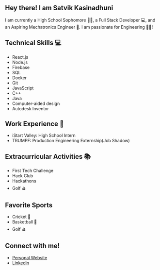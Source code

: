 ## Hey there! I am Satvik Kasinadhuni 
I am currently a High School Sophomore 👨‍🎓, a Full Stack Developer 💻, and an Aspiring Mechatronics Engineer 🔌. I am passionate for Engineering 🧑‍🔧!


## Technical Skills 💻
- React.js
- Node.js
- Firebase
- SQL
- Docker 
- Git
- JavaScript 
- C++
- Java
- Computer-aided design 
- Autodesk Inventor

## Work Experience 💼
- iStart Valley: High School Intern 
- TRUMPF: Production Engineering Externship(Job Shadow)

## Extracurricular Activities 📚
- First Tech Challenge 
- Hack Club 
- Hackathons 
- Golf ⛳

## Favorite Sports 
- Cricket 🏏
- Basketball 	🏀
- Golf ⛳

## Connect with me!
- [Personal Website](https://kasinadhuniprogrammer.github.io/Personal-Website/)
- [Linkedin](www.linkedin.com/in/satvik-kasinadhuni)



<!--
**KasinadhuniProgrammer/KasinadhuniProgrammer** is a ✨ _special_ ✨ repository because its `README.md` (this file) appears on your GitHub profile.
